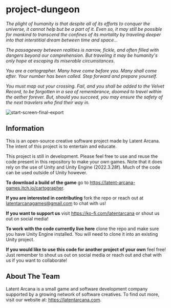 # project-dungeon

_The plight of humanity is that despite all of its efforts to conquer the universe, it cannot help but be a part of it. Even so, it may still be possible for mankind to transcend the confines of its mortality by traveling deeper into that interstitial dream between time and space..._

_The passageway between realities is narrow, fickle, and often filled with dangers beyond our comprehension. But traveling it may be humanity's only hope at escaping its miserable circumstances._

_You are a cartographer. Many have come before you. Many shall come after. Your number has been called. Step forward and prepare yourself._

_You must map out your crossing. Fail, and you shall be added to the Velvet Record, to be forgotten in a sea of remembrance, doomed to travel within the aether forever. But, should you succeed, you may ensure the safety of the next travelers who find their way in._

![start-screen-final-export](https://github.com/user-attachments/assets/eaced089-3ae9-4a51-b382-77e3f2779d03)


## Information

This is an open-source creative software project made by Latent Arcana. The intent of this project is to entertain and educate. 

This project is still in development. Please feel free to use and reuse the code present in this repository to make your own games. Note that it does rely on the use of Unity and Unity Engine (2022.3.28f). Much of the code can be used outside of Unity however.

**To download a build of the game** go to https://latent-arcana-games.itch.io/cartographer.

**If you are interested in contributing** fork the repo or reach out at latentarcanagames@gmail.com to chat with us!

**If you want to support us** visit https://ko-fi.com/latentarcana or shout us out on social media!

**To work with the code currently live here** clone the repo and make sure you have Unity Engine installed. You will need to clone it into an existing Unity project.

**If you would like to use this code for another project of your own** feel free! Just remember to shout us out on social media or reach out and chat with us if you want to collaborate!

## About The Team
Latent Arcana is a small game and software development company supported by a growing network of software creatives. To find out more, visit our website at: https://latentarcana.com.
